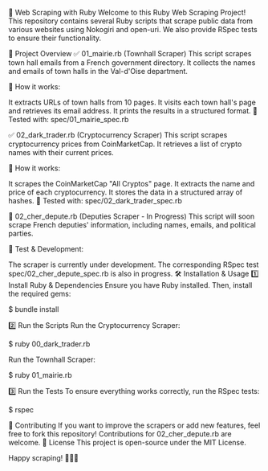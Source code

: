 🚀 Web Scraping with Ruby
Welcome to this Ruby Web Scraping Project! This repository contains several Ruby scripts that scrape public data from various websites using Nokogiri and open-uri. We also provide RSpec tests to ensure their functionality.

📌 Project Overview
✅ 01_mairie.rb (Townhall Scraper)
This script scrapes town hall emails from a French government directory. It collects the names and emails of town halls in the Val-d'Oise department.

🔹 How it works:

It extracts URLs of town halls from 10 pages.
It visits each town hall's page and retrieves its email address.
It prints the results in a structured format.
📌 Tested with: spec/01_mairie_spec.rb

✅ 02_dark_trader.rb (Cryptocurrency Scraper)
This script scrapes cryptocurrency prices from CoinMarketCap. It retrieves a list of crypto names with their current prices.

🔹 How it works:

It scrapes the CoinMarketCap "All Cryptos" page.
It extracts the name and price of each cryptocurrency.
It stores the data in a structured array of hashes.
📌 Tested with: spec/02_dark_trader_spec.rb

🔧 02_cher_depute.rb (Deputies Scraper - In Progress)
This script will soon scrape French deputies' information, including names, emails, and political parties.

📌 Test & Development:

The scraper is currently under development.
The corresponding RSpec test spec/02_cher_depute_spec.rb is also in progress.
🛠 Installation & Usage
1️⃣ Install Ruby & Dependencies
Ensure you have Ruby installed. Then, install the required gems:

$ bundle install

2️⃣ Run the Scripts
Run the Cryptocurrency Scraper:

$ ruby 00_dark_trader.rb

Run the Townhall Scraper:

$ ruby 01_mairie.rb

3️⃣ Run the Tests
To ensure everything works correctly, run the RSpec tests:

$ rspec

🚀 Contributing
If you want to improve the scrapers or add new features, feel free to fork this repository!
Contributions for 02_cher_depute.rb are welcome.
📜 License
This project is open-source under the MIT License.

Happy scraping! 🕵️‍♂️🚀